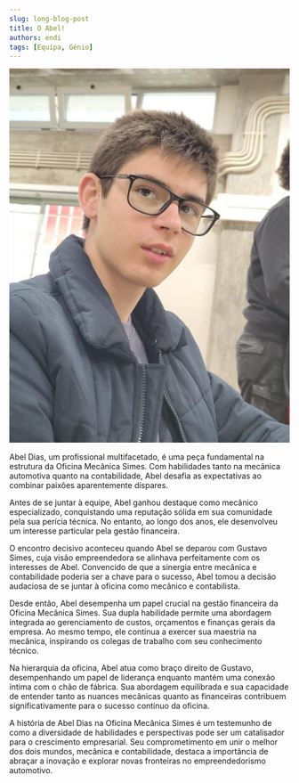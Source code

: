 ```yaml
---
slug: long-blog-post
title: O Abel!
authors: endi
tags: [Equipa, Génio]
---
```


![Alt text](image-1.png)

Abel Dias, um profissional multifacetado, é uma peça fundamental na estrutura da Oficina Mecânica Simes. Com habilidades tanto na mecânica automotiva quanto na contabilidade, Abel desafia as expectativas ao combinar paixões aparentemente díspares.

Antes de se juntar à equipe, Abel ganhou destaque como mecânico especializado, conquistando uma reputação sólida em sua comunidade pela sua perícia técnica. No entanto, ao longo dos anos, ele desenvolveu um interesse particular pela gestão financeira.

O encontro decisivo aconteceu quando Abel se deparou com Gustavo Simes, cuja visão empreendedora se alinhava perfeitamente com os interesses de Abel. Convencido de que a sinergia entre mecânica e contabilidade poderia ser a chave para o sucesso, Abel tomou a decisão audaciosa de se juntar à oficina como mecânico e contabilista.

Desde então, Abel desempenha um papel crucial na gestão financeira da Oficina Mecânica Simes. Sua dupla habilidade permite uma abordagem integrada ao gerenciamento de custos, orçamentos e finanças gerais da empresa. Ao mesmo tempo, ele continua a exercer sua maestria na mecânica, inspirando os colegas de trabalho com seu conhecimento técnico.

Na hierarquia da oficina, Abel atua como braço direito de Gustavo, desempenhando um papel de liderança enquanto mantém uma conexão íntima com o chão de fábrica. Sua abordagem equilibrada e sua capacidade de entender tanto as nuances mecânicas quanto as financeiras contribuem significativamente para o sucesso contínuo da oficina.

A história de Abel Dias na Oficina Mecânica Simes é um testemunho de como a diversidade de habilidades e perspectivas pode ser um catalisador para o crescimento empresarial. Seu comprometimento em unir o melhor dos dois mundos, mecânica e contabilidade, destaca a importância de abraçar a inovação e explorar novas fronteiras no empreendedorismo automotivo.

